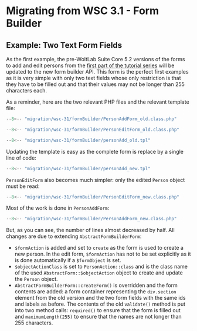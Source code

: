 # Migrating from WSC 3.1 - Form Builder

## Example: Two Text Form Fields

As the first example, the pre-WoltLab Suite Core 5.2 versions of the forms to add and edit persons from the [first part of the tutorial series](../../tutorial/series/part_1.md) will be updated to the new form builder API.
This form is the perfect first examples as it is very simple with only two text fields whose only restriction is that they have to be filled out and that their values may not be longer than 255 characters each.

As a reminder, here are the two relevant PHP files and the relevant template file:

```php
--8<-- "migration/wsc-31/formBuilder/PersonAddForm_old.class.php"
```

```php
--8<-- "migration/wsc-31/formBuilder/PersonEditForm_old.class.php"
```

```php
--8<-- "migration/wsc-31/formBuilder/personAdd_old.tpl"
```

Updating the template is easy as the complete form is replace by a single line of code:

```php
--8<-- "migration/wsc-31/formBuilder/personAdd_new.tpl"
```

`PersonEditForm` also becomes much simpler:
only the edited `Person` object must be read:

```php
--8<-- "migration/wsc-31/formBuilder/PersonEditForm_new.class.php"
```

Most of the work is done in `PersonAddForm`:

```php
--8<-- "migration/wsc-31/formBuilder/PersonAddForm_new.class.php"
```

But, as you can see, the number of lines almost decreased by half.
All changes are due to extending `AbstractFormBuilderForm`:

- `$formAction` is added and set to `create` as the form is used to create a new person.
  In the edit form, `$formAction` has not to be set explicitly as it is done automatically if a `$formObject` is set.
- `$objectActionClass` is set to `PersonAction::class` and is the class name of the used `AbstractForm::$objectAction` object to create and update the `Person` object.
- `AbstractFormBuilderForm::createForm()` is overridden and the form contents are added:
  a form container representing the `div.section` element from the old version and the two form fields with the same ids and labels as before.
  The contents of the old `validate()` method is put into two method calls:
  `required()` to ensure that the form is filled out and `maximumLength(255)` to ensure that the names are not longer than 255 characters.
